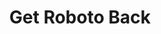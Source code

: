 ---
title: Get Roboto Back
type: Flashable Zip
pic: https://bootleggersrom.github.io/img/addons/getrobotoback.jpg
desc: Did you miss the original Roboto system font? We don't but, for those who want to get the default font back, here's your help zip
download: https://github.com/BootleggersROM/ExtraStuff/blob/master/GetRobotoBack.zip?raw=true
---